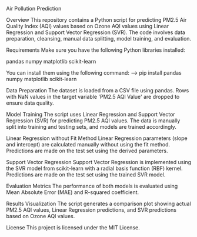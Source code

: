 Air Pollution Prediction 

Overview
This repository contains a Python script for predicting PM2.5 Air Quality Index (AQI) values based on Ozone AQI values using Linear Regression and Support Vector Regression (SVR). The code involves data preparation, cleansing, manual data splitting, model training, and evaluation.

Requirements
Make sure you have the following Python libraries installed:

pandas
numpy
matplotlib
scikit-learn


You can install them using the following command:
  --> pip install pandas numpy matplotlib scikit-learn

Data Preparation
  The dataset is loaded from a CSV file using pandas. Rows with NaN values in the target variable 'PM2.5 AQI Value' are dropped to ensure data quality.

Model Training
  The script uses Linear Regression and Support Vector Regression (SVR) for predicting PM2.5 AQI values. The data is manually split into training and testing sets, and models are trained accordingly.

Linear Regression without Fit Method
Linear Regression parameters (slope and intercept) are calculated manually without using the fit method. Predictions are made on the test set using the derived parameters.

Support Vector Regression
Support Vector Regression is implemented using the SVR model from scikit-learn with a radial basis function (RBF) kernel. Predictions are made on the test set using the trained SVR model.

Evaluation Metrics
The performance of both models is evaluated using Mean Absolute Error (MAE) and R-squared coefficient.

Results Visualization
The script generates a comparison plot showing actual PM2.5 AQI values, Linear Regression predictions, and SVR predictions based on Ozone AQI values.

License
This project is licensed under the MIT License.
